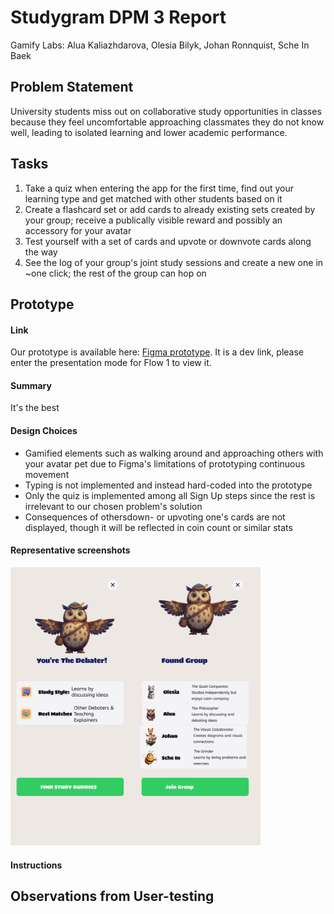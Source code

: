 # Studygram DPM 3 Report
Gamify Labs: Alua Kaliazhdarova, Olesia Bilyk, Johan Ronnquist, Sche In Baek
## Problem Statement
University students miss out on collaborative study opportunities in classes because they feel uncomfortable approaching classmates they do not know well, leading to isolated learning and lower academic performance.

## Tasks
1. Take a quiz when entering the app for the first time, find out your learning type and get matched with other students based on it
1. Create a flashcard set or add cards to already existing sets created by your group; receive a publically visible reward and possibly an accessory for your avatar
1. Test yourself with a set of cards and upvote or downvote cards along the way
1. See the log of your group's joint study sessions and create a new one in ~one click; the rest of the group can hop on

## Prototype
#### Link
Our prototype is available here: [Figma prototype](https://www.figma.com/design/umK9e0xpKP2qjlNV1JeIfc/Studygram?node-id=0-1&m=dev). It is a dev link, please enter the presentation mode for Flow 1 to view it.
#### Summary
It's the best
#### Design Choices
- Gamified elements such as walking around and approaching others with your avatar pet due to Figma's limitations of prototyping continuous movement
- Typing is not implemented and instead hard-coded into the prototype
- Only the quiz is implemented among all Sign Up steps since the rest is irrelevant to our chosen problem's solution
- Consequences of othersdown- or upvoting one's cards are not displayed, though it will be reflected in coin count or similar stats
#### Representative screenshots
<img src="images/learner_type.png" alt="Quiz Result 1" width="200"/><img src="images/group_match.png" alt="Quiz Result 2" width="200"/>

#### Instructions

## Observations from User-testing

